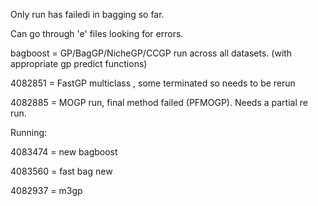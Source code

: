 Only run has failedi in bagging so far. 

Can go through 'e' files looking for errors. 


bagboost = GP/BagGP/NicheGP/CCGP run across all datasets. (with appropriate gp predict functions)

4082851 = FastGP multiclass , some terminated so needs to be rerun

4082885 = MOGP run, final method failed (PFMOGP). Needs a partial re run. 


Running: 

4083474 = new bagboost

4083560 = fast bag new

4082937 = m3gp 
